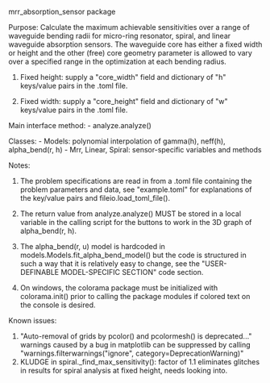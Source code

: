 mrr_absorption_sensor package

Purpose:
    Calculate the maximum achievable sensitivities over a range of waveguide bending
    radii for micro-ring resonator, spiral, and linear waveguide absorption sensors.
    The waveguide core has either a fixed width or height and the other (free) core
	geometry parameter is allowed to vary over a specified range in the optimization
	at each bending radius.

   1) Fixed height: supply a "core_width" field and dictionary of "h" keys/value
                    pairs in the .toml file.

   2) Fixed width:  supply a "core_height" field and dictionary of "w" keys/value
                    pairs in the .toml file.

Main interface method:
    - analyze.analyze()

Classes:
    - Models: polynomial interpolation of gamma(h), neff(h), alpha_bend(r, h)
    - Mrr, Linear, Spiral: sensor-specific variables and methods

Notes:
   1) The problem specifications are read in from a .toml file containing
      the problem parameters and data, see "example.toml" for explanations
      of the key/value pairs and fileio.load_toml_file().

   2) The return value from analyze.analyze() MUST be stored in a local variable in
      the calling script for the buttons to work in the 3D graph of alpha_bend(r, h).

   3) The alpha_bend(r, u) model is hardcoded in models.Models.fit_alpha_bend_model()
      but the code is structured in such a way that it is relatively easy to change, 
      see the "USER-DEFINABLE MODEL-SPECIFIC SECTION" code section.

   4) On windows, the colorama package must be initialized with colorama.init()
      prior to calling the package modules if colored text on the console is desired.

Known issues:
   1) "Auto-removal of grids by pcolor() and pcolormesh() is deprecated..."
      warnings caused by a bug in matplotlib can be suppressed
      by calling "warnings.filterwarnings("ignore", category=DeprecationWarning)"
   2) KLUDGE in spiral._find_max_sensitivity(): factor of 1.1 eliminates glitches
      in results for spiral analysis at fixed height, needs looking into.
